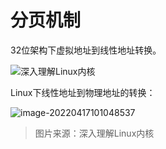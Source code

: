 # 分页机制



32位架构下虚拟地址到线性地址转换。

![深入理解Linux内核](../../../Documents/md_image/os_mem_page01.png)

Linux下线性地址到物理地址的转换：

![image-20220417101048537](../../../Documents/md_image/os_mem_page02.png)

> 图片来源：深入理解Linux内核

